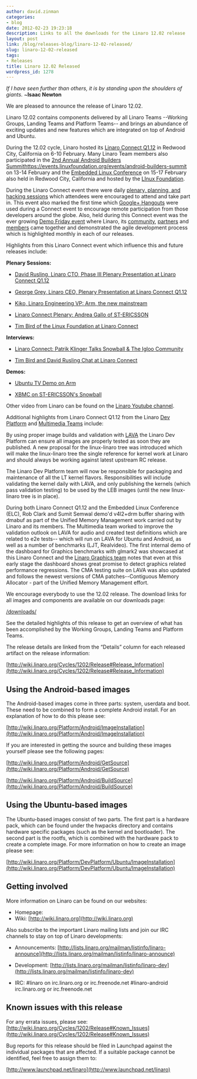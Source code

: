 ```yaml
---
author: david.zinman
categories:
- blog
date: 2012-02-23 19:23:18
description: Links to all the downloads for the Linaro 12.02 release
layout: post
link: /blog/releases-blog/linaro-12-02-released/
slug: linaro-12-02-released
tags:
- Releases
title: Linaro 12.02 Released
wordpress_id: 1278
---
```


_If I have seen further than others, it is by standing upon the shoulders of giants._ ~**Isaac Newton**

We are pleased to announce the release of Linaro 12.02.

Linaro 12.02 contains components delivered by all Linaro Teams --Working Groups, Landing Teams and Platform Teams-- and brings an abundance of exciting updates and new features which are integrated on top of Android and Ubuntu.

During the 12.02 cycle, Linaro hosted its [Linaro Connect Q1.12](http://connect.linaro.org/resources/) in Redwood City, California on 6-10 February.  Many Linaro Team members also participated in the [2nd Annual Android Builders Summit]()https://events.linuxfoundation.org/events/android-builders-summit on 13-14 February and the [Embedded Linux Conference](https://events.linuxfoundation.org/) on 15-17 February also held in Redwood City, California and hosted by the [LInux Foundation](http://www.linuxfoundation.org/).

During the Linaro Connect event there were daily [plenary, planning, and hacking sessions](http://connect.linaro.org/resources/#schedule) which attendees were encouraged to attend and take part in.  This event also marked the first time which [Google+ Hangouts](http://www.google.com/+/learnmore/) were used during a Connect event to encourage remote participation from those developers around the globe.  Also, held during this Connect event was the ever growing [Demo Friday event](http://connect.linaro.org/resources/) where Linaro, its [community](/latest/hub/), [partners](/membership/) and [members](/membership/) came together and demonstrated the agile development process which is highlighted monthly in each of our releases.

Highlights from this Linaro Connect event which influence this and future releases include:

**Plenary Sessions:**

* [ David Rusling, Linaro CTO, Phase III Plenary Presentation at Linaro Connect Q1.12](http://www.youtube.com/watch?v=ZSoCCRF7Hl0&list=UUAl2MfCBjH5y0nIym0ujHfg&index=9&feature=plcp)


* [George Grey, Linaro CEO, Plenary Presentation at Linaro Connect Q1.12](http://www.youtube.com/watch?v=Cl4Yr9rf7fQ&list=UUAl2MfCBjH5y0nIym0ujHfg&index=8&feature=plcp)


* [Kiko, Linaro Engineering VP: Arm, the new mainstream](http://www.youtube.com/watch?v=86Ox3wWOWTw&list=UUAl2MfCBjH5y0nIym0ujHfg&index=7&feature=plcp)


* [Linaro Connect Plenary: Andrea Gallo of ST-ERICSSON](http://www.youtube.com/watch?v=-WnsPPq_A50&list=UUAl2MfCBjH5y0nIym0ujHfg&index=5&feature=plcp)


* [Tim Bird of the Linux Foundation at Linaro Connect](http://www.youtube.com/watch?v=dub3HgezCAs&list=UUAl2MfCBjH5y0nIym0ujHfg&index=2&feature=plcp)

**Interviews:**

* [Linaro Connect: Patrik Klinger Talks Snowball & The Igloo Community](http://www.youtube.com/watch?v=cxYdyEEb9X4&list=UUAl2MfCBjH5y0nIym0ujHfg&index=6&feature=plcp)


* [Tim Bird and David Rusling Chat at Linaro Connect](http://www.youtube.com/watch?v=xgdTzBl-3wQ&list=UUAl2MfCBjH5y0nIym0ujHfg&index=1&feature=plcp)

**Demos:**

* [Ubuntu TV Demo on Arm](http://www.youtube.com/watch?v=tpIFaAxyFGE&list=UUAl2MfCBjH5y0nIym0ujHfg&index=4&feature=plcp)


* [XBMC on ST-ERICSSON's Snowball](http://www.youtube.com/watch?v=14p-WOFAWWw&list=UUAl2MfCBjH5y0nIym0ujHfg&index=3&feature=plcp)

Other video from Linaro can be found on the [Linaro Youtube channel](http://www.youtube.com/user/linaroorg).

Additional highlights from Linaro Connect Q1.12 from the Linaro [Dev Platform](https://wiki.linaro.org/Platform/DevPlatform) and [Multimedia Teams](https://wiki.linaro.org/WorkingGroups/Middleware/Multimedia) include:

By using proper image builds and validation with [LAVA](https://wiki.linaro.org/Platform/Validation/LAVA/Documentation) the Linaro Dev Platform can ensure all images are properly tested as soon they are published. A new proposal for the linux-linaro tree was introduced which will make the linux-linaro tree the single reference for kernel work at Linaro and should always be working against latest upstream RC release.

The Linaro Dev Platform team will now be responsible for packaging and maintenance of all the LT kernel flavors. Responsibilities will include validating the kernel daily with LAVA, and only publishing the kernels (which pass validation testing) to be used by the LEB images (until the new linux-linaro tree is in place).

During both Linaro Connect Q1.12 and the Embedded Linux Conference (ELC), Rob Clark and Sumit Semwal demo'd v4l2+drm buffer sharing with dmabuf as part of the Unified Memory Management work carried out by Linaro and its members.  The Multimedia team worked to improve the validation outlook on LAVA for audio and created test definitions which are related to e2e tests-- which will run on LAVA for Ubuntu and Android, as well as a number of benchmarks (LJT, Realvideo). The first internal demo of the dashboard for Graphics benchmarks with glmark2 was showcased at this Linaro Connect and the [Linaro Graphics team](https://wiki.linaro.org/WorkingGroups/Middleware/Graphics) notes that even at this early stage the dashboard shows great promise to detect graphics related performance regressions. The CMA testing suite on LAVA was also updated and follows the newest versions of CMA patches--Contiguous Memory Allocator - part of the Unified Memory Management effort.

We encourage everybody to use the 12.02 release. The download links for all images and components are available on our downloads page:

[/downloads/](/latest/downloads/)

See the detailed highlights of this release to get an overview of what has been accomplished by the Working Groups, Landing Teams and Platform Teams.

The release details are linked from the “Details” column for each released artifact on the release information:

[http://wiki.linaro.org/Cycles/1202/Release#Release_Information](http://wiki.linaro.org/Cycles/1202/Release#Release_Information)

## Using the Android-based images

The Android-based images come in three parts: system, userdata and boot.
These need to be combined to form a complete Android install. For an explanation of how to do this please see:

[http://wiki.linaro.org/Platform/Android/ImageInstallation](http://wiki.linaro.org/Platform/Android/ImageInstallation)

If you are interested in getting the source and building these images yourself please see the following pages:

[http://wiki.linaro.org/Platform/Android/GetSource](http://wiki.linaro.org/Platform/Android/GetSource)

[http://wiki.linaro.org/Platform/Android/BuildSource](http://wiki.linaro.org/Platform/Android/BuildSource)


## Using the Ubuntu-based images

The Ubuntu-based images consist of two parts. The first part is a hardware pack, which can be found under the hwpacks directory and contains hardware specific packages (such as the kernel and bootloader). The second part is the rootfs, which is combined with the hardware pack to create a complete image. For more information on how to create an image please see:

[http://wiki.linaro.org/Platform/DevPlatform/Ubuntu/ImageInstallation](http://wiki.linaro.org/Platform/DevPlatform/Ubuntu/ImageInstallation)



## Getting involved



More information on Linaro can be found on our websites:
* Homepage: []()
* Wiki: [http://wiki.linaro.org](http://wiki.linaro.org)

Also subscribe to the important Linaro mailing lists and join our IRC
channels to stay on top of Linaro developments:

* Announcements:
[http://lists.linaro.org/mailman/listinfo/linaro-announce](http://lists.linaro.org/mailman/listinfo/linaro-announce)

* Development:
[http://lists.linaro.org/mailman/listinfo/linaro-dev](http://lists.linaro.org/mailman/listinfo/linaro-dev)

* IRC:
#linaro on irc.linaro.org or irc.freenode.net
#linaro-android irc.linaro.org or irc.freenode.net


## Known issues with this release

For any errata issues, please see:
[http://wiki.linaro.org/Cycles/1202/Release#Known_Issues](http://wiki.linaro.org/Cycles/1202/Release#Known_Issues)

Bug reports for this release should be filed in Launchpad against the individual packages that are affected. If a suitable package cannot be identified, feel free to assign them to:

[http://www.launchpad.net/linaro](http://www.launchpad.net/linaro)